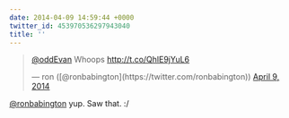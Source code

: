 ```yaml
---
date: 2014-04-09 14:59:44 +0000
twitter_id: 453970536297943040
title: ''
---
```


<blockquote class="twitter-tweet"><p lang="en" dir="ltr"><a href="https://twitter.com/oddEvan?ref_src=twsrc%5Etfw">@oddEvan</a> Whoops <a href="http://t.co/QhlE9jYuL6">http://t.co/QhlE9jYuL6</a></p>&mdash; ron ([@ronbabington](https://twitter.com/ronbabington)) <a href="https://twitter.com/ronbabington/status/453970372858503168?ref_src=twsrc%5Etfw">April 9, 2014</a></blockquote>
<script async src="https://platform.twitter.com/widgets.js" charset="utf-8"></script>

[@ronbabington](https://twitter.com/ronbabington) yup. Saw that. :/
